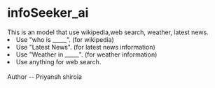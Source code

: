 # infoSeeker_ai
<head>This is an model that use wikipedia,web search, weather, latest news.</head>

<li>Use "who is _____". (for wikipedia)</li>
<li>Use "Latest News". (for latest news information)</li>
<li>Use "Weather in _____". (for weather information)</li>
<li>Use anything for web search.</li>

<br>
Author -- Priyansh shiroia
